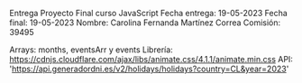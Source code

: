 Entrega Proyecto Final curso JavaScript 
Fecha entrega: 19-05-2023 
Fecha final: 19-05-2023
Nombre: Carolina Fernanda Martínez Correa 
Comisión: 39495

Arrays: months, eventsArr y events
Librería: https://cdnjs.cloudflare.com/ajax/libs/animate.css/4.1.1/animate.min.css
API: 'https://api.generadordni.es/v2/holidays/holidays?country=CL&year=2023'